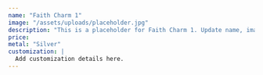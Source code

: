 ```yaml
---
name: "Faith Charm 1"
image: "/assets/uploads/placeholder.jpg"
description: "This is a placeholder for Faith Charm 1. Update name, image, price, and description in CMS."
price:
metal: "Silver"
customization: |
  Add customization details here.
---
```

